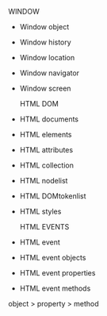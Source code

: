   WINDOW

- Window object

- Window history
- Window location
- Window navigator
- Window screen

  HTML DOM

- HTML documents
- HTML elements
- HTML attributes
- HTML collection
- HTML nodelist
- HTML DOMtokenlist
- HTML styles
  
  HTML EVENTS

- HTML event 
- HTML event objects
- HTML event properties
- HTML event methods

object > property > method